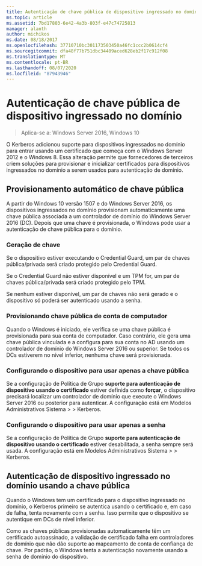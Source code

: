 ```yaml
---
title: Autenticação de chave pública de dispositivo ingressado no domínio
ms.topic: article
ms.assetid: 7bd17803-6e42-4a3b-803f-e47c74725813
manager: alanth
author: michikos
ms.date: 08/18/2017
ms.openlocfilehash: 37710710bc301173503450a46fc1ccc2b0614cf4
ms.sourcegitcommit: dfa48f77b751dbc34409aced628eb2f17c912f08
ms.translationtype: MT
ms.contentlocale: pt-BR
ms.lasthandoff: 08/07/2020
ms.locfileid: "87943946"
---
```

# <a name="domain-joined-device-public-key-authentication"></a>Autenticação de chave pública de dispositivo ingressado no domínio

>Aplica-se a: Windows Server 2016, Windows 10

O Kerberos adicionou suporte para dispositivos ingressados no domínio para entrar usando um certificado que começa com o Windows Server 2012 e o Windows 8. Essa alteração permite que fornecedores de terceiros criem soluções para provisionar e inicializar certificados para dispositivos ingressados no domínio a serem usados para autenticação de domínio.

## <a name="automatic-public-key-provisioning"></a>Provisionamento automático de chave pública

A partir do Windows 10 versão 1507 e do Windows Server 2016, os dispositivos ingressados no domínio provisionam automaticamente uma chave pública associada a um controlador de domínio do Windows Server 2016 (DC). Depois que uma chave é provisionada, o Windows pode usar a autenticação de chave pública para o domínio.

### <a name="key-generation"></a>Geração de chave
Se o dispositivo estiver executando o Credential Guard, um par de chaves pública/privada será criado protegido pelo Credential Guard.

Se o Credential Guard não estiver disponível e um TPM for, um par de chaves pública/privada será criado protegido pelo TPM.

Se nenhum estiver disponível, um par de chaves não será gerado e o dispositivo só poderá ser autenticado usando a senha.

### <a name="provisioning-computer-account-public-key"></a>Provisionando chave pública de conta de computador
Quando o Windows é iniciado, ele verifica se uma chave pública é provisionada para sua conta de computador. Caso contrário, ele gera uma chave pública vinculada e a configura para sua conta no AD usando um controlador de domínio do Windows Server 2016 ou superior. Se todos os DCs estiverem no nível inferior, nenhuma chave será provisionada.

### <a name="configuring-device-to-only-use-public-key"></a>Configurando o dispositivo para usar apenas a chave pública
Se a configuração de Política de Grupo **suporte para autenticação de dispositivo usando o certificado** estiver definida como **forçar**, o dispositivo precisará localizar um controlador de domínio que execute o Windows Server 2016 ou posterior para autenticar. A configuração está em Modelos Administrativos Sistema > > Kerberos.

### <a name="configuring-device-to-only-use-password"></a>Configurando o dispositivo para usar apenas a senha
Se a configuração de Política de Grupo **suporte para autenticação de dispositivo usando o certificado** estiver desabilitada, a senha sempre será usada. A configuração está em Modelos Administrativos Sistema > > Kerberos.

## <a name="domain-joined-device-authentication-using-public-key"></a>Autenticação de dispositivo ingressado no domínio usando a chave pública
Quando o Windows tem um certificado para o dispositivo ingressado no domínio, o Kerberos primeiro se autentica usando o certificado e, em caso de falha, tenta novamente com a senha. Isso permite que o dispositivo se autentique em DCs de nível inferior.

Como as chaves públicas provisionadas automaticamente têm um certificado autoassinado, a validação de certificado falha em controladores de domínio que não dão suporte ao mapeamento de conta de confiança de chave. Por padrão, o Windows tenta a autenticação novamente usando a senha de domínio do dispositivo.


